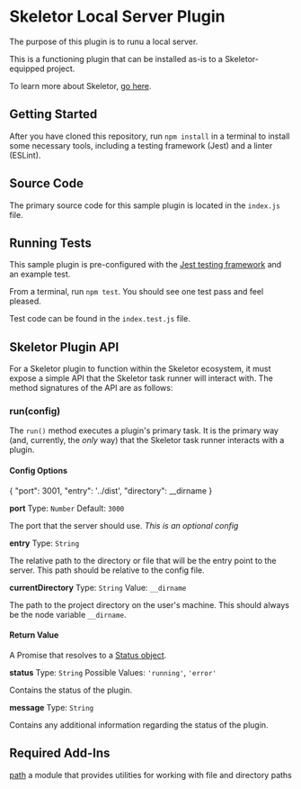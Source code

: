 # Skeletor Local Server Plugin
The purpose of this plugin is to runu a local server.

This is a functioning plugin that can be installed as-is to a Skeletor-equipped project. 

To learn more about Skeletor, [go here](https://github.com/deg-skeletor/skeletor-core).

## Getting Started
After you have cloned this repository, run `npm install` in a terminal to install some necessary tools, including a testing framework (Jest) and a linter (ESLint). 

## Source Code
The primary source code for this sample plugin is located in the `index.js` file.

## Running Tests
This sample plugin is pre-configured with the [Jest testing framework](https://facebook.github.io/jest/) and an example test. 

From a terminal, run `npm test`. You should see one test pass and feel pleased.

Test code can be found in the `index.test.js` file.

## Skeletor Plugin API

For a Skeletor plugin to function within the Skeletor ecosystem, it must expose a simple API that the Skeletor task runner will interact with.
The method signatures of the API are as follows:

### run(config)

The `run()` method executes a plugin's primary task. It is the primary way (and, currently, the *only* way) that the Skeletor task runner interacts with a plugin.

#### Config Options

{
    "port": 3001,
    "entry": '../dist',
    "directory": __dirname
}

**port**
Type: `Number`
Default: `3000`

The port that the server should use. *This is an optional config*

**entry**
Type: `String`

The relative path to the directory or file that will be the entry point to the server. This path should be relative to the config file.

**currentDirectory**
Type: `String`
Value: `__dirname`

The path to the project directory on the user's machine. This should always be the node variable `__dirname`.


#### Return Value
A Promise that resolves to a [Status object](#the-status-object).

**status**
Type: `String`
Possible Values: `'running'`, `'error'`

Contains the status of the plugin.

**message**
Type: `String`

Contains any additional information regarding the status of the plugin.

## Required Add-Ins

[path](https://nodejs.org/docs/latest/api/path.html)
a module that provides utilities for working with file and directory paths